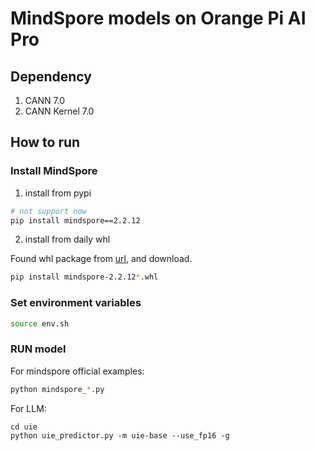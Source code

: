 # MindSpore models on Orange Pi AI Pro

## Dependency

1. CANN 7.0
2. CANN Kernel 7.0

## How to run

### Install MindSpore

1. install from pypi
```bash
# not support now
pip install mindspore==2.2.12
```

2. install from daily whl

Found whl package from [url](https://repo.mindspore.cn/mindspore/mindspore/daily/202403/20240305/r2.2_20240305041520_23a0be836d6a7f3bf7d04a3372e4e7539a265899/unified/aarch64/), and download.

```bash
pip install mindspore-2.2.12*.whl
```
### Set environment variables

```bash
source env.sh
```

### RUN model

For mindspore official examples:

```bash
python mindspore_*.py
```

For LLM:

```
cd uie
python uie_predictor.py -m uie-base --use_fp16 -g
```
